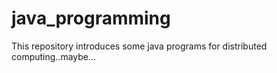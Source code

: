 # java_programming
This repository introduces some java programs for distributed computing..maybe...
